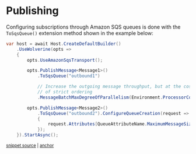 # Publishing

Configuring subscriptions through Amazon SQS queues is done with the `ToSqsQueue()` extension method 
shown in the example below:

<!-- snippet: sample_subscriber_rules_for_sqs -->
<a id='snippet-sample_subscriber_rules_for_sqs'></a>
```cs
var host = await Host.CreateDefaultBuilder()
    .UseWolverine(opts =>
    {
        opts.UseAmazonSqsTransport();

        opts.PublishMessage<Message1>()
            .ToSqsQueue("outbound1")

            // Increase the outgoing message throughput, but at the cost
            // of strict ordering
            .MessageBatchMaxDegreeOfParallelism(Environment.ProcessorCount);

        opts.PublishMessage<Message2>()
            .ToSqsQueue("outbound2").ConfigureQueueCreation(request =>
            {
                request.Attributes[QueueAttributeName.MaximumMessageSize] = "1024";
            });
    }).StartAsync();
```
<sup><a href='https://github.com/JasperFx/wolverine/blob/main/src/Transports/AWS/Wolverine.AmazonSqs.Tests/Samples/Bootstrapping.cs#L148-L170' title='Snippet source file'>snippet source</a> | <a href='#snippet-sample_subscriber_rules_for_sqs' title='Start of snippet'>anchor</a></sup>
<!-- endSnippet -->
